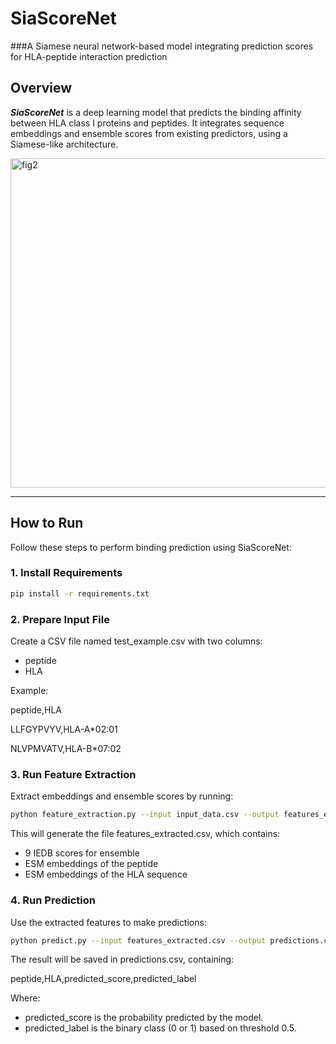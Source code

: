 # SiaScoreNet

###A Siamese neural network-based model integrating prediction scores for HLA-peptide interaction prediction

## Overview

***SiaScoreNet*** is a deep learning model that predicts the binding affinity between HLA class I proteins and peptides. It integrates sequence embeddings and ensemble scores from existing predictors, using a Siamese-like architecture.


<img width="527" alt="fig2" src="https://github.com/user-attachments/assets/7e12b798-c743-4a8f-88e3-4b39f90d2583" />


---

## How to Run
Follow these steps to perform binding prediction using SiaScoreNet:
### 1. Install Requirements

```bash
pip install -r requirements.txt
```

### 2. Prepare Input File
Create a CSV file named test_example.csv with two columns:
* peptide
* HLA

Example:

peptide,HLA

LLFGYPVYV,HLA-A*02:01

NLVPMVATV,HLA-B*07:02
### 3. Run Feature Extraction
Extract embeddings and ensemble scores by running:

```bash
python feature_extraction.py --input input_data.csv --output features_extracted.csv
```
This will generate the file features_extracted.csv, which contains:
* 9 IEDB scores for ensemble
* ESM embeddings of the peptide
* ESM embeddings of the HLA sequence

### 4. Run Prediction
Use the extracted features to make predictions:

```bash
python predict.py --input features_extracted.csv --output predictions.csv
```
The result will be saved in predictions.csv, containing:

peptide,HLA,predicted_score,predicted_label

Where:
* predicted_score is the probability predicted by the model.
* predicted_label is the binary class (0 or 1) based on threshold 0.5.

